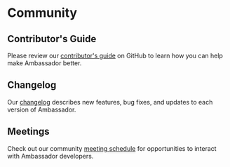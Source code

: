 # Community

## Contributor's Guide
Please review our [contributor's guide](https://github.com/datawire/ambassador/blob/master/DEVELOPING.md)
on GitHub to learn how you can help make Ambassador better.

## Changelog
Our [changelog](https://github.com/datawire/ambassador/blob/master/CHANGELOG.md)
describes new features, bug fixes, and updates to each version of Ambassador.

## Meetings
Check out our community [meeting schedule](https://github.com/emissary-ingress/community/blob/main/MEETING_SCHEDULE.md) for opportunities to interact with Ambassador developers.
